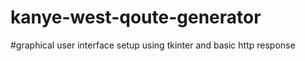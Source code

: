 # kanye-west-qoute-generator

#graphical user interface setup using tkinter and basic http response
